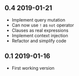 0.4 2019-01-21
--------------

* Implement query mutation
* Can now use `!` as `not` operator
* Clauses as real expressions
* Implement context injection
* Refactor and simplify code

0.1 2019-01-16
--------------

* First working version

